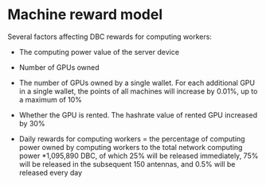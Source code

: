 # Machine reward model

Several factors affecting DBC rewards for computing workers:

- The computing power value of the server device

- Number of GPUs owned

- The number of GPUs owned by a single wallet. For each additional GPU in a single wallet, the points of all machines will increase by 0.01%, up to a maximum of 10%

- Whether the GPU is rented. The hashrate value of rented GPU increased by 30%

- Daily rewards for computing workers = the percentage of computing power owned by computing workers to the total network computing power \*1,095,890 DBC, of which 25% will be released immediately, 75% will be released in the subsequent 150 antennas, and 0.5% will be released every day
